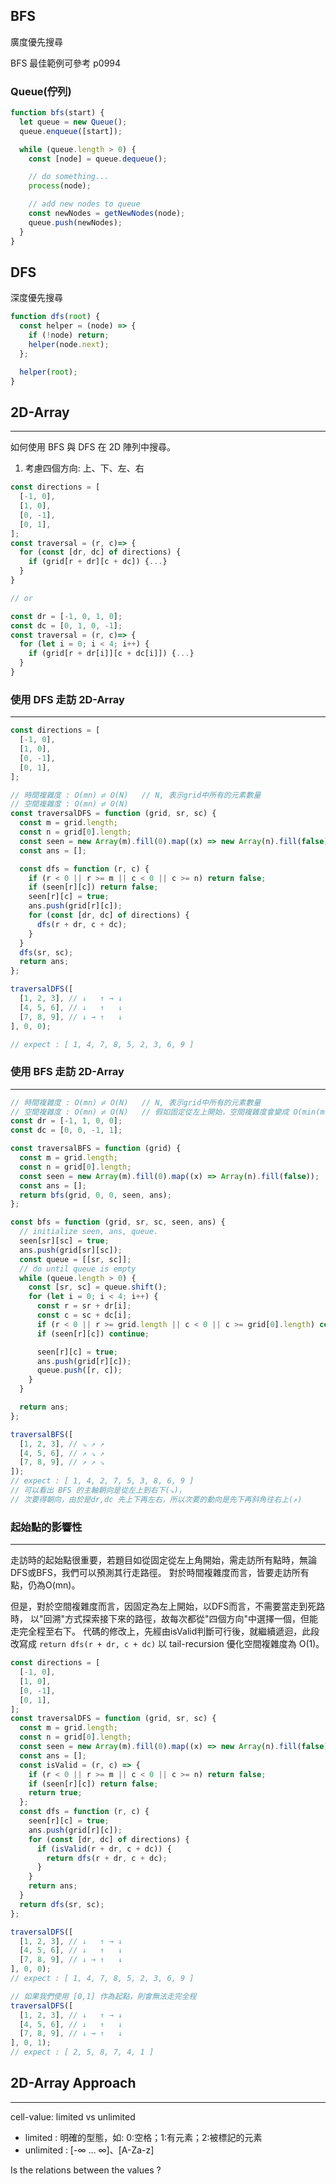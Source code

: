 ## BFS

廣度優先搜尋

BFS 最佳範例可參考 p0994

### Queue(佇列)

```js
function bfs(start) {
  let queue = new Queue();
  queue.enqueue([start]);

  while (queue.length > 0) {
    const [node] = queue.dequeue();

    // do something...
    process(node);

    // add new nodes to queue
    const newNodes = getNewNodes(node);
    queue.push(newNodes);
  }
}
```

## DFS

深度優先搜尋

```js
function dfs(root) {
  const helper = (node) => {
    if (!node) return;
    helper(node.next);
  };

  helper(root);
}
```

## 2D-Array

---

如何使用 BFS 與 DFS 在 2D 陣列中搜尋。

1. 考慮四個方向: 上、下、左、右

```js
const directions = [
  [-1, 0],
  [1, 0],
  [0, -1],
  [0, 1],
];
const traversal = (r, c)=> {
  for (const [dr, dc] of directions) {
    if (grid[r + dr][c + dc]) {...}
  }
}

// or

const dr = [-1, 0, 1, 0];
const dc = [0, 1, 0, -1];
const traversal = (r, c)=> {
  for (let i = 0; i < 4; i++) {
    if (grid[r + dr[i]][c + dc[i]]) {...}
  }
}
```

### 使用 DFS 走訪 2D-Array
---

```js
const directions = [
  [-1, 0],
  [1, 0],
  [0, -1],
  [0, 1],
];

// 時間複雜度 : O(mn) ≓ O(N)   // N, 表示grid中所有的元素數量
// 空間複雜度 : O(mn) ≓ O(N)   
const traversalDFS = function (grid, sr, sc) {
  const m = grid.length;
  const n = grid[0].length;
  const seen = new Array(m).fill(0).map((x) => new Array(n).fill(false));
  const ans = [];

  const dfs = function (r, c) {
    if (r < 0 || r >= m || c < 0 || c >= n) return false;
    if (seen[r][c]) return false;
    seen[r][c] = true;
    ans.push(grid[r][c]);
    for (const [dr, dc] of directions) {
      dfs(r + dr, c + dc);
    }
  }
  dfs(sr, sc);
  return ans;
};

traversalDFS([
  [1, 2, 3], // ↓   ↑ → ↓
  [4, 5, 6], // ↓   ↑   ↓
  [7, 8, 9], // ↓ → ↑   ↓
], 0, 0);

// expect : [ 1, 4, 7, 8, 5, 2, 3, 6, 9 ]
```

### 使用 BFS 走訪 2D-Array

---

```js
// 時間複雜度 : O(mn) ≓ O(N)   // N, 表示grid中所有的元素數量
// 空間複雜度 : O(mn) ≓ O(N)   // 假如固定從左上開始，空間複雜度會變成 O(min(m, n))
const dr = [-1, 1, 0, 0];
const dc = [0, 0, -1, 1];

const traversalBFS = function (grid) {
  const m = grid.length;
  const n = grid[0].length;
  const seen = new Array(m).fill(0).map((x) => Array(n).fill(false));
  const ans = [];
  return bfs(grid, 0, 0, seen, ans);
};

const bfs = function (grid, sr, sc, seen, ans) {
  // initialize seen, ans, queue.
  seen[sr][sc] = true;
  ans.push(grid[sr][sc]);
  const queue = [[sr, sc]];
  // do until queue is empty
  while (queue.length > 0) {
    const [sr, sc] = queue.shift();
    for (let i = 0; i < 4; i++) {
      const r = sr + dr[i];
      const c = sc + dc[i];
      if (r < 0 || r >= grid.length || c < 0 || c >= grid[0].length) continue;
      if (seen[r][c]) continue;

      seen[r][c] = true;
      ans.push(grid[r][c]);
      queue.push([r, c]);
    }
  }

  return ans;
};

traversalBFS([
  [1, 2, 3], // ⇘ ↗ ↗
  [4, 5, 6], // ↗ ⇘ ↗
  [7, 8, 9], // ↗ ↗ ⇘
]);
// expect : [ 1, 4, 2, 7, 5, 3, 8, 6, 9 ]
// 可以看出 BFS 的主軸朝向是從左上到右下(⇘)，
// 次要得朝向，由於是dr,dc 先上下再左右，所以次要的動向是先下再斜角往右上(↗)
```

### 起始點的影響性
---
走訪時的起始點很重要，若題目如從固定從左上角開始，需走訪所有點時，無論DFS或BFS，我們可以預測其行走路徑。
對於時間複雜度而言，皆要走訪所有點，仍為O(mn)。

但是，對於空間複雜度而言，因固定為左上開始，以DFS而言，不需要當走到死路時，
以"回溯"方式探索接下來的路徑，故每次都從"四個方向"中選擇一個，但能走完全程至右下。
代碼的修改上，先經由isValid判斷可行後，就繼續遞迴，此段改寫成 ```return dfs(r + dr, c + dc)``` 
以 tail-recursion 優化空間複雜度為 O(1)。 

```js
const directions = [
  [-1, 0],
  [1, 0],
  [0, -1],
  [0, 1],
];
const traversalDFS = function (grid, sr, sc) {
  const m = grid.length;
  const n = grid[0].length;
  const seen = new Array(m).fill(0).map((x) => new Array(n).fill(false));
  const ans = [];
  const isValid = (r, c) => {
    if (r < 0 || r >= m || c < 0 || c >= n) return false;
    if (seen[r][c]) return false;
    return true;
  };
  const dfs = function (r, c) {
    seen[r][c] = true;
    ans.push(grid[r][c]);
    for (const [dr, dc] of directions) {
      if (isValid(r + dr, c + dc)) {
        return dfs(r + dr, c + dc);
      }
    }
    return ans;
  }
  return dfs(sr, sc);
};

traversalDFS([
  [1, 2, 3], // ↓   ↑ → ↓
  [4, 5, 6], // ↓   ↑   ↓
  [7, 8, 9], // ↓ → ↑   ↓
], 0, 0);
// expect : [ 1, 4, 7, 8, 5, 2, 3, 6, 9 ]

// 如果我們使用 [0,1] 作為起點，則會無法走完全程
traversalDFS([
  [1, 2, 3], // ↓   ↑ → ↓
  [4, 5, 6], // ↓   ↑   ↓
  [7, 8, 9], // ↓ → ↑   ↓
], 0, 1);
// expect : [ 2, 5, 8, 7, 4, 1 ]
```


## 2D-Array Approach

---

cell-value: limited vs unlimited

- limited : 明確的型態，如: 0:空格；1:有元素；2:被標記的元素
- unlimited : [-∞ ... ∞]、[A-Za-z]

Is the relations between the values ?
